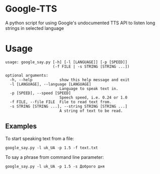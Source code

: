 Google-TTS
====================

A python script for using Google's undocumented TTS API to listen long strings in selected language

Usage
=====

```
usage: google_say.py [-h] [-l [LANGUAGE]] [-p [SPEED]]
                     (-f FILE | -s STRING [STRING ...])

optional arguments:
  -h, --help            show this help message and exit
  -l [LANGUAGE], --language [LANGUAGE]
                        Language to speak text in.
  -p [SPEED], --speed [SPEED]
                        Speech speed, i.e. 0.24 or 1.0
  -f FILE, --file FILE  File to read text from.
  -s STRING [STRING ...], --string STRING [STRING ...]
                        A string of text to be read.
```


Examples
---

To start speaking text from a file:

```
google_say.py -l uk_UA -p 1.5 -f text.txt 
```

To say a phrase from command line parameter:
```
google_say.py -l uk_UA -p 1.5 -s Доброго дня
```
